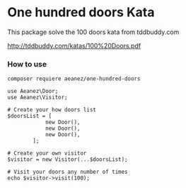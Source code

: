 # One hundred doors Kata

This package solve the 100 doors kata from tddbuddy.com

http://tddbuddy.com/katas/100%20Doors.pdf

### How to use
```
composer requiere aeanez/one-hundred-doors
```

```
use Aeanez\Door;
use Aeanez\Visitor;

# Create your how doors list
$doorsList = [
            new Door(),
            new Door(),
            new Door(),
        ];

# Create your own visitor
$visitor = new Visitor(...$doorsList);

# Visit your doors any number of times
echo $visitor->visit(100);        
```